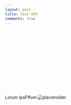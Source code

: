 ```yaml
---
layout: post
title: Test GPX
comments: true
---
```


<div id="post-map" style="height:200px" data-gpx="/public/gpx/30MAR15.gpx">
</div>

Lorum IpsFffum
![placeholder](https://drive.google.com/uc?export=view&id=1FNWiiHsdkrm6Kw5FDH2B7TwPSn4hXIXlLA "Large example image")